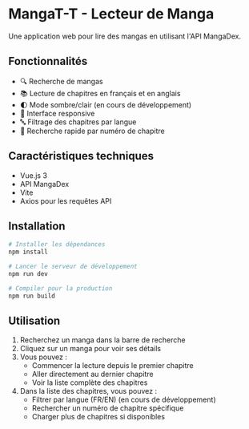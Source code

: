# MangaT-T - Lecteur de Manga

Une application web pour lire des mangas en utilisant l'API MangaDex.

## Fonctionnalités

- 🔍 Recherche de mangas
- 📚 Lecture de chapitres en français et en anglais
- 🌓 Mode sombre/clair (en cours de développement)
- 📱 Interface responsive
- 🔤 Filtrage des chapitres par langue
- 🔢 Recherche rapide par numéro de chapitre

## Caractéristiques techniques

- Vue.js 3
- API MangaDex
- Vite
- Axios pour les requêtes API

## Installation

```sh
# Installer les dépendances
npm install

# Lancer le serveur de développement
npm run dev

# Compiler pour la production
npm run build
```

## Utilisation

1. Recherchez un manga dans la barre de recherche
2. Cliquez sur un manga pour voir ses détails
3. Vous pouvez :
   - Commencer la lecture depuis le premier chapitre
   - Aller directement au dernier chapitre
   - Voir la liste complète des chapitres
4. Dans la liste des chapitres, vous pouvez :
   - Filtrer par langue (FR/EN) (en cours de développement)
   - Rechercher un numéro de chapitre spécifique
   - Charger plus de chapitres si disponibles
